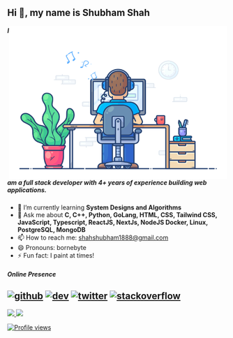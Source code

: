 ## Hi 👋, my name is Shubham Shah

<img align="right" src="https://github.com/bornebyte/bornebyte/blob/main/developer.gif" alt="Hola Coders" width="500" height="350"/>

##### I am a full stack developer with 4+ years of experience building web applications.

- 🌱 I’m currently learning **System Designs and Algorithms**
- 💬 Ask me about **C, C++, Python, GoLang, HTML, CSS, Tailwind CSS, JavaScript, Typescript, ReactJS, NextJs, NodeJS Docker, Linux, PostgreSQL, MongoDB**
- 📫 How to reach me: shahshubham1888@gmail.com
- 😄 Pronouns: bornebyte
- ⚡ Fun fact: I paint at times!

##### Online Presence
[<img src='https://cdn.jsdelivr.net/npm/simple-icons@3.0.1/icons/github.svg' alt='github' height='40'>](https://github.com/bornebyte)  [<img src='https://cdn.jsdelivr.net/npm/simple-icons@3.0.1/icons/dev-dot-to.svg' alt='dev' height='40'>](https://dev.to/bornebyte)  [<img src='https://cdn.jsdelivr.net/npm/simple-icons@3.0.1/icons/twitter.svg' alt='twitter' height='40'>](https://x.com/shahshubham1828)  [<img src='https://cdn.jsdelivr.net/npm/simple-icons@3.0.1/icons/stackoverflow.svg' alt='stackoverflow' height='40'>](https://stackoverflow.com/users/22840390/shubham-shah)  
---
<div>
  <a href="https://github.com/bornebyte">
  <img height="180em" src="https://github-readme-stats.vercel.app/api?username=bornebyte&show_icons=true&include_all_commits=true&count_private=true"/>
  <img height="180em" src="https://github-readme-stats.vercel.app/api/top-langs/?username=bornebyte&layout=compact&langs_count=6"/>
</div>

![Profile views](https://gpvc.arturio.dev/bornebyte)  
